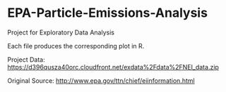 EPA-Particle-Emissions-Analysis
===============================

Project for Exploratory Data Analysis

Each file produces the corresponding plot in R.

Project Data: https://d396qusza40orc.cloudfront.net/exdata%2Fdata%2FNEI_data.zip

Original Source: http://www.epa.gov/ttn/chief/eiinformation.html
